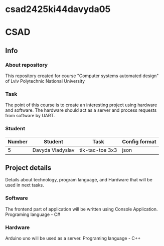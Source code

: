 # csad2425ki44davyda05

# CSAD

## Info
### About repository
This repository created for course "Computer systems automated design" of Lviv Polytechnic National University

### Task
The point of this course is to create an interesting project using hardware and software. The hardware should act as a server and process requests from software by UART.

### Student
| Number | Student | Task | Config format|
| ------ | ------- | ---- | ------------ |
| 5| Davyda Vladyslav | tik-tac-toe 3x3 | json |

## Project details
Details about technology, program language, and Hardware that will be
used in next tasks.

### Software
The frontend part of application will be written using Console Application. Programing language - C#

### Hardware
Arduino uno will be used as a server. Programing language - C++

